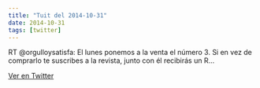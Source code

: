 ```yaml
---
title: "Tuit del 2014-10-31"
date: 2014-10-31
tags: [twitter]
---
```


RT @orgulloysatisfa: El lunes ponemos a la venta el número 3. Si en vez de comprarlo te suscribes a la revista, junto con él recibirás un R…



[Ver en Twitter](https://twitter.com/i/web/status/528218971343183874)
